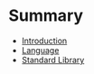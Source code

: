 # Summary

 - [Introduction](./introduction.md)
 - [Language](./language.md)
 - [Standard Library](./standard_library.md)
